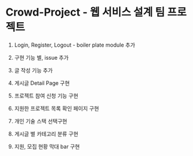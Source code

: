 # Crowd-Project - 웹 서비스 설계 팀 프로젝트

1. Login, Register, Logout - boiler plate module 추가

2. 구현 기능 별, issue 추가

3. 글 작성 기능 추가

4. 게시글 Detail Page 구현

5. 프로젝트 참여 신청 기능 구현

6. 지원한 프로젝트 목록 확인 페이지 구현

7. 개인 기술 스택 선택구현

8. 게시글 별 카테고리 분류 구현

9. 지원, 모집 현황 막대 bar 구현
